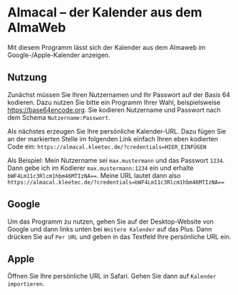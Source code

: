# Almacal – der Kalender aus dem AlmaWeb

Mit diesem Programm lässt sich der Kalender aus dem Almaweb im Google-/Apple-Kalender anzeigen.

## Nutzung

Zunächst müssen Sie Ihren Nutzernamen und Ihr Passwort auf der Basis 64 kodieren. Dazu nutzen Sie bitte ein Programm Ihrer Wahl,
beispielsweise <https://base64encode.org>. Sie kodieren Nutzername und Passwort nach dem Schema `Nutzername:Passwort`.

Als nächstes erzeugen Sie Ihre persönliche Kalender-URL. Dazu fügen Sie an der markierten Stelle im folgenden Link einfach Ihren
eben kodierten Code ein: `https://almacal.kleetec.de/?credentials=HIER_EINFÜGEN`

Als Beispiel: Mein Nutzername sei `max.mustermann` und das Passwort `1234`. Dann gebe ich im Kodierer `max.mustermann:1234` ein
und erhalte `bWF4Lm11c3Rlcm1hbm46MTIzNA==`. Meine URL lautet dann also `https://almacal.kleetec.de/?credentials=bWF4Lm11c3Rlcm1hbm46MTIzNA==`

## Google

Um das Programm zu nutzen, gehen Sie auf der Desktop-Website von Google und dann links unten bei `Weitere Kalender` auf das Plus.
Dann drücken Sie auf `Per URL` und geben in das Textfeld Ihre persönliche URL ein.

## Apple

Öffnen Sie Ihre persönliche URL in Safari. Gehen Sie dann auf `Kalender importieren`.

